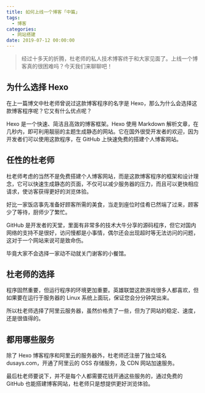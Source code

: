 ```yaml
---
title: 如何上线一个博客「中篇」
tags:
  - 博客
categories:
  - 网站搭建
date: 2019-07-12 00:00:00
---
```


> 经过十多天的折腾，杜老师的私人技术博客终于和大家见面了。上线一个博客真的很困难吗？今天我们来聊聊吧！

<!-- more -->

## 为什么选择 Hexo

在上一篇博文中杜老师曾说过这款博客程序的名字是 Hexo，那么为什么会选择这款博客程序呢？它又有什么优点呢？

Hexo 是一个快速、简洁且高效的博客框架。Hexo 使用 Markdown 解析文章，在几秒内，即可利用靓丽的主题生成静态的网站。它在国外很受开发者的欢迎，因为开发者们可以使用这款程序，在 GitHub 上快速免费的搭建个人博客网站。

## 任性的杜老师

杜老师考虑的当然不是免费搭建个人博客网站，而是这款博客程序的框架和设计理念，它可以快速生成静态的页面，不仅可以减少服务器的压力，而且可以更快相应请求，使访客获得更好的浏览体验。

好比一家饭店事先准备好顾客所需的美食，当走到座位时佳肴已然端了过来，顾客少了等待，厨师少了繁忙。

GitHub 是开发者的天堂，里面有非常多的技术大牛分享的源码程序，但它对国内网络的支持不是很好，访问慢都是小事情，偶尔还会出现超时等无法访问的问题，这对于一个网站来说可是致命伤。

毕竟大家不会选择一家动不动就关门谢客的小餐馆。

## 杜老师的选择

程序固然重要，但运行程序的环境更加重要。英雄联盟这款游戏很多人都喜欢，但如果要在运行于服务器的 Linux 系统上面玩，保证您会分分钟哭出来。

所以杜老师选择了阿里云服务器，虽然价格贵了一些，但为了网站的稳定、速度，还是很值得的。

## 都用哪些服务

除了 Hexo 博客程序和阿里云的服务器外，杜老师还注册了独立域名 dusays.com，开通了阿里云的 OSS 存储服务，及 CDN 网站加速服务。

最后杜老师要说下，并不是每个人都需要花钱开通这些服务的，通过免费的 GitHub 也能搭建博客网站，杜老师只是想提供更好浏览体验。

